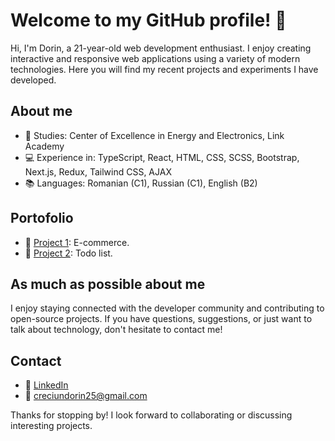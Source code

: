 # Welcome to my GitHub profile! 👋

Hi, I'm Dorin, a 21-year-old web development enthusiast. I enjoy creating interactive and responsive web applications using a variety of modern technologies. Here you will find my recent projects and experiments I have developed.

## About me

- 🌱 Studies: Center of Excellence in Energy and Electronics, Link Academy
- 💻 Experience in: TypeScript, React, HTML, CSS, SCSS, Bootstrap, Next.js, Redux, Tailwind CSS, AJAX
- 📚 Languages: Romanian (C1), Russian (C1), English (B2)

## Portofolio

- 🚀 [Project 1](https://dorincreciun.github.io/ecommerce-product-page/): E-commerce.
- 🌟 [Project 2](https://dorincreciun.github.io/todo-list-live/): Todo list.

## As much as possible about me

I enjoy staying connected with the developer community and contributing to open-source projects. If you have questions, suggestions, or just want to talk about technology, don't hesitate to contact me!

## Contact

- 💬 [LinkedIn](https://www.linkedin.com/in/dorin-creciun-07b900270/)
- 📧 creciundorin25@gmail.com

Thanks for stopping by! I look forward to collaborating or discussing interesting projects.

